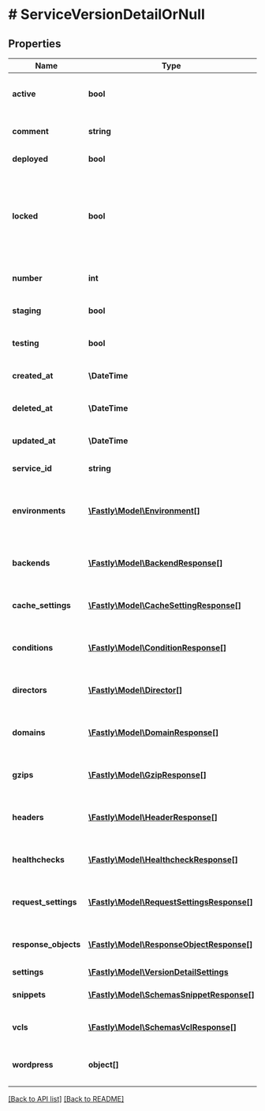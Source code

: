 # # ServiceVersionDetailOrNull

## Properties

Name | Type | Description | Notes
------------ | ------------- | ------------- | -------------
**active** | **bool** | Whether this is the active version or not. | [optional]  [defaults to false]
**comment** | **string** | A freeform descriptive note. | [optional] 
**deployed** | **bool** | Unused at this time. | [optional] 
**locked** | **bool** | Whether this version is locked or not. Objects can not be added or edited on locked versions. | [optional]  [defaults to false]
**number** | **int** | The number of this version. | [optional] [readonly] 
**staging** | **bool** | Unused at this time. | [optional]  [defaults to false]
**testing** | **bool** | Unused at this time. | [optional]  [defaults to false]
**created_at** | **\DateTime** | Date and time in ISO 8601 format. | [optional] [readonly] 
**deleted_at** | **\DateTime** | Date and time in ISO 8601 format. | [optional] [readonly] 
**updated_at** | **\DateTime** | Date and time in ISO 8601 format. | [optional] [readonly] 
**service_id** | **string** |  | [optional] [readonly] 
**environments** | [**\Fastly\Model\Environment[]**](Environment.md) | A list of environments where the service has been deployed. | [optional] 
**backends** | [**\Fastly\Model\BackendResponse[]**](BackendResponse.md) | List of backends associated to this service. | [optional] 
**cache_settings** | [**\Fastly\Model\CacheSettingResponse[]**](CacheSettingResponse.md) | List of cache settings associated to this service. | [optional] 
**conditions** | [**\Fastly\Model\ConditionResponse[]**](ConditionResponse.md) | List of conditions associated to this service. | [optional] 
**directors** | [**\Fastly\Model\Director[]**](Director.md) | List of directors associated to this service. | [optional] 
**domains** | [**\Fastly\Model\DomainResponse[]**](DomainResponse.md) | List of domains associated to this service. | [optional] 
**gzips** | [**\Fastly\Model\GzipResponse[]**](GzipResponse.md) | List of gzip rules associated to this service. | [optional] 
**headers** | [**\Fastly\Model\HeaderResponse[]**](HeaderResponse.md) | List of headers associated to this service. | [optional] 
**healthchecks** | [**\Fastly\Model\HealthcheckResponse[]**](HealthcheckResponse.md) | List of healthchecks associated to this service. | [optional] 
**request_settings** | [**\Fastly\Model\RequestSettingsResponse[]**](RequestSettingsResponse.md) | List of request settings for this service. | [optional] 
**response_objects** | [**\Fastly\Model\ResponseObjectResponse[]**](ResponseObjectResponse.md) | List of response objects for this service. | [optional] 
**settings** | [**\Fastly\Model\VersionDetailSettings**](VersionDetailSettings.md) |  | [optional] 
**snippets** | [**\Fastly\Model\SchemasSnippetResponse[]**](SchemasSnippetResponse.md) | List of VCL snippets for this service. | [optional] 
**vcls** | [**\Fastly\Model\SchemasVclResponse[]**](SchemasVclResponse.md) | List of VCL files for this service. | [optional] 
**wordpress** | **object[]** | A list of Wordpress rules with this service. | [optional] 


[[Back to API list]](../../README.md#endpoints) [[Back to README]](../../README.md)
